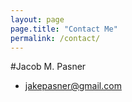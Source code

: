 ```yaml
---
layout: page
page.title: "Contact Me"
permalink: /contact/
---
```


#Jacob M. Pasner

- jakepasner@gmail.com
